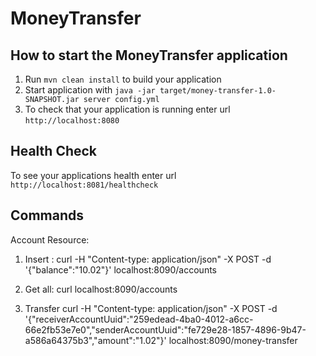 # MoneyTransfer

How to start the MoneyTransfer application
---

1. Run `mvn clean install` to build your application
1. Start application with `java -jar target/money-transfer-1.0-SNAPSHOT.jar server config.yml`
1. To check that your application is running enter url `http://localhost:8080`

Health Check
---

To see your applications health enter url `http://localhost:8081/healthcheck`


Commands
---

Account Resource: 

1. Insert : 
curl -H "Content-type: application/json" -X POST -d '{"balance":"10.02"}' localhost:8090/accounts

2. Get all: 
curl localhost:8090/accounts

3. Transfer 
curl -H "Content-type: application/json" -X POST -d '{"receiverAccountUuid":"259edead-4ba0-4012-a6cc-66e2fb53e7e0","senderAccountUuid":"fe729e28-1857-4896-9b47-a586a64375b3","amount":"1.02"}' localhost:8090/money-transfer
